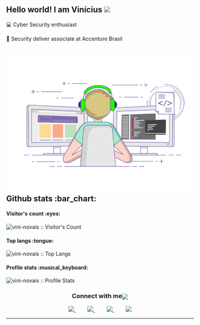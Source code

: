 <h2> Hello world! I am Vinícius <img src="https://github.com/souvikguria98/souvikguria98/blob/master/Hi.gif" width="25"></h2>

<p>💻 Cyber Security enthusiast </p>
<p>🤵 Security deliver associate at Accenture Brasil <img src="https://o.remove.bg/downloads/7170d2ab-1768-44a1-8ced-133273bf666a/kisspng-accenture-symbol-logo-management-consulting-high-intelligence-5ae346bf53e324.0577692915248442233436-removebg-preview.png" width="35" height="15"</p>
<br><br><br>

<img align="right" alt="GIF" src="https://raw.githubusercontent.com/devSouvik/devSouvik/master/gif3.gif" width="500"/>

<h2 align="left">Github stats :bar_chart:</h2>

<h4 align="left">Visitor's count :eyes:</h4>

<p align="left"><img src="https://profile-counter.glitch.me/vini-novais/count.svg" alt="vini-novais :: Visitor's Count" /></p>

<h4 align="left">Top langs :tongue:</h4>

<p align="left"><img src="https://github-readme-stats.vercel.app/api/top-langs/?username=vini-novais&langs_count=10&theme=tokyonight&layout=compact" alt="vini-novais :: Top Langs" /></p>

<h4 align="left">Profile stats :musical_keyboard:</h4>

<p align="left"><img src="https://github-readme-stats.vercel.app/api?username=vini-novais&show_icons=true&theme=synthwave" alt="vini-novais :: Profile Stats" /></p>

<div align="center">
  <h3 align="center">Connect with me<img align="center" src="https://github.com/rajput2107/rajput2107/blob/master/Assets/Handshake.gif" height="33px" /></h3> 
</div>
<p align="center">
    <a href="https://github.com/eric-viezzer">
        <img  src="https://img.shields.io/badge/github-%23100000.svg?&style=for-the-badge&logo=github&logoColor=white&link=mailto:https://github.com/eric-viezzer">
    </a>
    &nbsp;&nbsp;&nbsp;&nbsp;&nbsp;&nbsp;&nbsp;
    <a href="mailto:novais.19988@gmail.com">
        <img src="https://img.shields.io/badge/gmail-D14836?&style=for-the-badge&logo=gmail&logoColor=white&link=mailto:novais.19988@gmail.com">
    </a>
    &nbsp;&nbsp;&nbsp;&nbsp;&nbsp;&nbsp;&nbsp;
    <a href="https://www.linkedin.com/in/vinicius-novais-09067b203/">
        <img src="https://img.shields.io/badge/linkedin-%230077B5.svg?&style=for-the-badge&logo=linkedin&logoColor=white&link=mailto:https://www.linkedin.com/in/vinicius-novais-09067b203/">
    </a>
   &nbsp;&nbsp;&nbsp;&nbsp;&nbsp;&nbsp;&nbsp;
    <a href="https://www.instagram.com/novaizera/">
      <img src="https://img.shields.io/badge/Instagram-E4405F?style=for-the-badge&logo=instagram&logoColor=white&link=mailto:https://www.instagram.com/novaizera/">
    </a>
</p>

---
